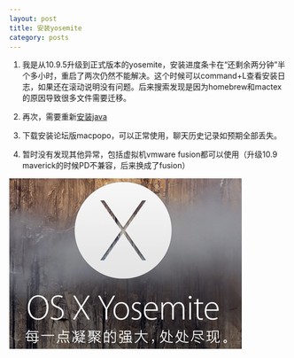 ```yaml
---
layout: post
title: 安装yosemite
category: posts
---
```


1. 我是从10.9.5升级到正式版本的yosemite，安装进度条卡在“还剩余两分钟”半个多小时，重启了两次仍然不能解决。这个时候可以command+L查看安装日志，如果还在滚动说明没有问题。后来搜索发现是因为homebrew和mactex的原因导致很多文件需要迁移。

2. 再次，需要重新[安装java](http://support.apple.com/kb/DL1572)

3. 下载安装论坛版macpopo，可以正常使用，聊天历史记录如预期全部丢失。

4. 暂时没有发现其他异常，包括虚拟机vmware fusion都可以使用（升级10.9 maverick的时候PD不兼容，后来换成了fusion）

![yosemite](/images/yosemite.png)
